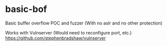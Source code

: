 # basic-bof

Basic buffer overflow POC and fuzzer
(With no aslr and no other protection)

Works with Vulnserver (Would need to reconfigure port, etc.)
https://github.com/stephenbradshaw/vulnserver
